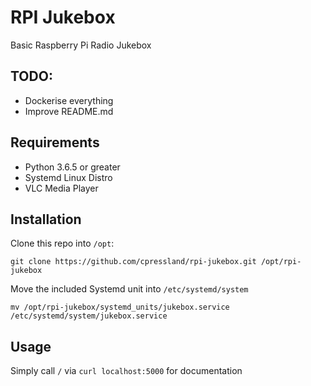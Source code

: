 # RPI Jukebox

Basic Raspberry Pi Radio Jukebox

## TODO:

* Dockerise everything
* Improve README.md

## Requirements

* Python 3.6.5 or greater
* Systemd Linux Distro
* VLC Media Player

## Installation

Clone this repo into `/opt`:
```shell
git clone https://github.com/cpressland/rpi-jukebox.git /opt/rpi-jukebox
```

Move the included Systemd unit into `/etc/systemd/system`
```shell
mv /opt/rpi-jukebox/systemd_units/jukebox.service /etc/systemd/system/jukebox.service
```

## Usage

Simply call `/` via `curl localhost:5000` for documentation
